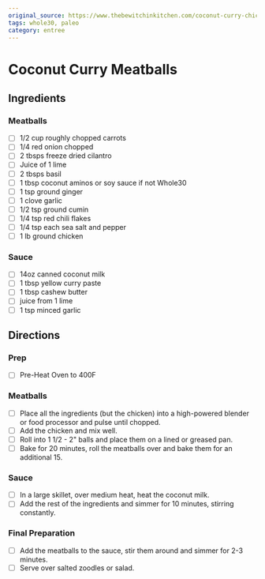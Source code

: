 ```yaml
---
original_source: https://www.thebewitchinkitchen.com/coconut-curry-chicken-meatballs/
tags: whole30, paleo
category: entree
---
```

# Coconut Curry Meatballs

## Ingredients

### Meatballs

- [ ] 1/2 cup roughly chopped carrots
- [ ] 1/4 red onion chopped
- [ ] 2 tbsps freeze dried cilantro
- [ ] Juice of 1 lime
- [ ] 2 tbsps basil
- [ ] 1 tbsp coconut aminos or soy sauce if not Whole30
- [ ] 1 tsp ground ginger
- [ ] 1 clove garlic
- [ ] 1/2 tsp ground cumin
- [ ] 1/4 tsp red chili flakes
- [ ] 1/4 tsp each sea salt and pepper
- [ ] 1 lb ground chicken

### Sauce
- [ ] 14oz canned coconut milk
- [ ] 1 tbsp yellow curry paste
- [ ] 1 tbsp cashew butter
- [ ] juice from 1 lime
- [ ] 1 tsp minced garlic

## Directions

### Prep

- [ ] Pre-Heat Oven to 400F

### Meatballs

- [ ] Place all the ingredients (but the chicken) into a high-powered blender or food processor and pulse until chopped.
- [ ] Add the chicken and mix well.
- [ ] Roll into 1 1/2 - 2" balls and place them on a lined or greased pan.
- [ ] Bake for 20 minutes, roll the meatballs over and bake them for an additional 15.

### Sauce
- [ ] In a large skillet, over medium heat, heat the coconut milk.
- [ ] Add the rest of the ingredients and simmer for 10 minutes, stirring constantly.

### Final Preparation

- [ ] Add the meatballs to the sauce, stir them around and simmer for 2-3 minutes.
- [ ] Serve over salted zoodles  or salad.

